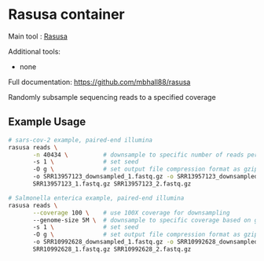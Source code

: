# Rasusa container

Main tool : [Rasusa](https://github.com/mbhall88/rasusa)

Additional tools:

- none

Full documentation: https://github.com/mbhall88/rasusa

Randomly subsample sequencing reads to a specified coverage

## Example Usage

```bash
# sars-cov-2 example, paired-end illumina
rasusa reads \
       -n 40434 \          # downsample to specific number of reads per FASTQ file
       -s 1 \              # set seed 
       -O g \              # set output file compression format as gzip
       -o SRR13957123_downsampled_1.fastq.gz -o SRR13957123_downsampled_2.fastq.gz \
       SRR13957123_1.fastq.gz SRR13957123_2.fastq.gz

# Salmonella enterica example, paired-end illumina
rasusa reads \
       --coverage 100 \    # use 100X coverage for downsampling
       --genome-size 5M \  # downsample to specific coverage based on genome size (5 million bases)
       -s 1 \              # set seed 
       -O g \              # set output file compression format as gzip
       -o SRR10992628_downsampled_1.fastq.gz -o SRR10992628_downsampled_2.fastq.gz \
       SRR10992628_1.fastq.gz SRR10992628_2.fastq.gz 
```
